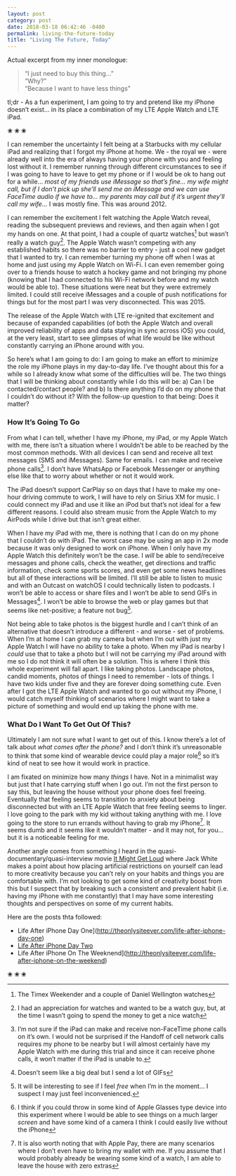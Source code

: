 ```yaml
---
layout: post
category: post
date: 2018-03-18 06:42:46 -0400
permalink: living-the-future-today
title: "Living The Future, Today"
---
```


Actual excerpt from my inner monologue:

> “I just need to buy this thing...”  
> “Why?”  
> “Because I want to have less things”

tl;dr - As a fun experiment, I am going to try and pretend like my iPhone doesn’t exist... in its place a combination of my LTE Apple Watch and LTE iPad.  

<p class="separator">&#10048; &#10048; &#10048;</p>

I can remember the uncertainty I felt being at a Starbucks with my cellular iPad and realizing that I forgot my iPhone at home. We - the royal we - were already well into the era of always having your phone with you and feeling lost without it. I remember running through different circumstances to see if I was going to have to leave to get my phone or if I would be ok to hang out for a while... *most of my friends use iMessage so that’s fine... my wife might call, but if I don’t pick up she’ll send me an iMessage and we can use FaceTime audio if we have to... my parents may call but if it’s urgent they’ll call my wife...* I was mostly fine. This was around 2012.  

I can remember the excitement I felt watching the Apple Watch reveal, reading the subsequent previews and reviews, and then again when I got my hands on one. At that point, I had a couple of quartz watches[^1-carryless] but wasn’t really a watch guy[^2-carryless]. The Apple Watch wasn’t competing with any established habits so there was no barrier to entry - just a cool new gadget that I wanted to try. I can remember turning my phone off when I was at home and just using my Apple Watch on Wi-Fi. I can even remember going over to a friends house to watch a hockey game and not bringing my phone (knowing that I had connected to his Wi-Fi network before and my watch would be able to). These situations were neat but they were extremely limited. I could still receive iMessages and a couple of push notifications for things but for the most part I was very disconnected. This was 2015.  

The release of the Apple Watch with LTE re-ignited that excitement and because of expanded capabilities (of both the Apple Watch and overall improved reliability of apps and data staying in sync across iOS) you could, at the very least, start to see glimpses of what life would be like without constantly carrying an iPhone around with you.  

So here’s what I am going to do: I am going to make an effort to minimize the role my iPhone plays in my day-to-day life. I’ve thought about this for a while so I already know what some of the difficulties will be. The two things that I will be thinking about constantly while I do this will be: a) Can I be contacted/contact people? and b) Is there anything I’d do on my phone that I couldn’t do without it? With the follow-up question to that being: Does it matter?  

### How It’s Going To Go

From what I can tell, whether I have my iPhone, my iPad, or my Apple Watch with me, there isn’t a situation where I wouldn’t be able to be reached by the most common methods. With all devices I can send and receive all text messages (SMS and iMessages). Same for emails. I can make and receive phone calls[^3-carryless]. I don’t have WhatsApp or Facebook Messenger or anything else like that to worry about whether or not it would work.  

The iPad doesn’t support CarPlay so on days that I have to make my one-hour driving commute to work, I will have to rely on Sirius XM for music. I could connect my iPad and use it like an iPod but that’s not ideal for a few different reasons. I could also stream music from the Apple Watch to my AirPods while I drive but that isn’t great either.  

When I have my iPad with me, there is nothing that I can do on my phone that I couldn’t do with iPad. The worst case may be using an app in 2x mode because it was only designed to work on iPhone. When I only have my Apple Watch this definitely won’t be the case. I *will* be able to send/receive messages and phone calls, check the weather, get directions and traffic information, check some sports scores, and even get some news headlines but all of these interactions will be limited. I’ll still be able to listen to music and with an Outcast on watchOS I could technically listen to podcasts. I won’t be able to access or share files and I won’t be able to send GIFs in Messages[^4-carryless]. I won’t be able to browse the web or play games but that seems like net-positive; a feature not bug[^5-carryless].

Not being able to take photos is the biggest hurdle and I can’t think of an alternative that doesn’t introduce a different - and worse - set of problems. When I’m at home I can grab my camera but when I’m out with just my Apple Watch I will have no ability to take a photo. When my iPad is nearby I *could* use that to take a photo but I will not be carrying my iPad around with me so I do not think it will often be a solution. This is where I think this whole experiment will fall apart. I like taking photos. Landscape photos, candid moments, photos of things I need to remember - lots of things. I have two kids under five and they are forever doing something cute. Even after I got the LTE Apple Watch and wanted to go out without my iPhone, I would catch myself thinking of scenarios where I might want to take a picture of something and would end up taking the phone with me.

### What Do I Want To Get Out Of This?

Ultimately I am not sure what I want to get out of this. I know there’s a lot of talk about *what comes after the phone?* and I don’t think it’s unreasonable to think that some kind of wearable device could play a major role[^6-carryless] so it’s kind of neat to see how it would work in practice.

I am fixated on minimize how many *things* I have. Not in a minimalist way but just that I hate carrying stuff when I go out. I’m not the first person to say this, but leaving the house without your phone does feel freeing. Eventually that feeling seems to transition to anxiety about being disconnected but with an LTE Apple Watch that free feeling seems to linger. I love going to the park with my kid without taking anything with me. I love going to the store to run errands without having to grab my iPhone[^7-carryless]. It seems dumb and it seems like it wouldn’t matter - and it may not, for you... but it is a noticeable feeling for me. 

Another angle comes from something I heard in the quasi-documentary/quasi-interview movie [It Might Get Loud](http://www.imdb.com/title/tt1229360/) where Jack White makes a point about how placing artificial restrictions on yourself can lead to more creativity because you can’t rely on your habits and things you are comfortable with. I’m not looking to get some kind of creativity boost from this but I suspect that by breaking such a consistent and prevalent habit (i.e. having my iPhone with me constantly) that I may have some interesting thoughts and perspectives on some of my current habits. 

Here are the posts thta followed:  

+ Life After iPhone Day One](http://theonlysiteever.com/life-after-iphone-day-one)
+ [Life After iPhone Day Two](http://theonlysiteever.com/life-after-iphone-day-two)
+ Life After iPhone On The Weeknend](http://theonlysiteever.com/life-after-iphone-on-the-weekend)

<p class="separator">&#10048; &#10048; &#10048;</p>

[^1-carryless]: The Timex Weekender and a couple of Daniel Wellington watches
[^2-carryless]: I had an appreciation for watches and wanted to be a watch guy, but, at the time I wasn’t going to spend the money to get a nice watch
[^3-carryless]:  I’m not sure if the iPad can make and receive non-FaceTime phone calls on it’s own. I would not be surprised if the Handoff of cell network calls requires my phone to be nearby but I will almost certainly have my Apple Watch with me during this trial and since it can receive phone calls, it won’t matter if the iPad is unable to. 
[^4-carryless]: Doesn’t seem like a big deal but I send a lot of GIFs
[^5-carryless]: It will be interesting to see if I feel *free* when I’m in the moment... I suspect I may just feel inconvenienced. 
[^6-carryless]: I think if you could throw in some kind of Apple Glasses type device into this experiment where I would be able to see things on a much larger *screen* and have some kind of a camera I think I could easily live without the iPhone 
[^7-carryless]: It is also worth noting that with Apple Pay, there are many scenarios where I don’t even have to bring my wallet with me. If you assume that I would probably already be wearing some kind of a watch, I am able to leave the house with zero extras
